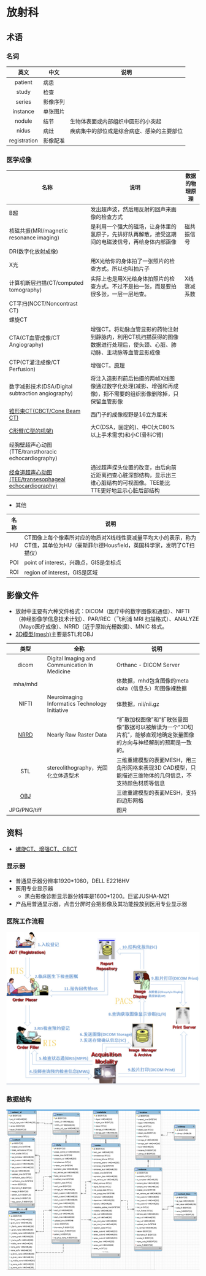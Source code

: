 # 放射科

## 术语
### 名词
| 英文 | 中文 | 说明 |
| :-: | - | - |
| patient | 病患 |  |
| study | 检查 |  |
| series | 影像序列 |  |
| instance | 单张图片 |  |
| nodule | 结节 | 生物体表面或内部组织中圆形的小突起 |
| nidus | 病灶 | 疾病集中的部位或是综合病症、感染的主要部位 |
| registration | 影像配准 |  |

### 医学成像
| 名称 | 说明 | 数据的物理原理 |
| - | - | - |
| B超 | 发出超声波，然后用反射的回声来画像的检查方式 |
| 核磁共振(MRI/magnetic resonance imaging) | 是利用一个强大的磁场，让身体里的氢原子，先排好队再解散，接受这期间的电磁波信号，再给身体内部画像 | 磁共振信号 |
| DR(数字化放射成像) |  |  |
| X光 | 用X光给你的身体拍了一张照片的检查方式。所以也叫拍片子 |  |
| 计算机断层扫描(CT/computed tomography) | 实际上也是用X光给身体拍照片的检查方式。不过不是拍一张，而是要拍很多张，一层一层地查。 | X线衰减系数 |
| CT平扫(NCCT/Noncontrast CT) |  |  |
| 螺旋CT |  |  |
| CTA(CT血管成像/CT Angiography) | 增强CT。将动脉血管显影的药物注射到静脉内，利用CT机扫描获得的图像数据进行处理后，使头颈、心脏、肺动脉、主动脉等血管显影成像 |  |
| CTP(CT灌注成像/CT Perfusion) | 增强CT。[原理](https://blog.csdn.net/chenran187906/article/details/110387736) |  |
| 数字减影技术(DSA/Digital subtraction angiography) | 将注入造影剂前后拍摄的两帧X线图像通过数字化处理(减影、增强和再成像)，把不需要的组织影像删除掉，只保留血管影像 |  |
| [锥形束CT(CBCT/Cone Beam CT)](https://www.cn-healthcare.com/articlewm/20220531/content-1367848.html) | 西门子的成像视野是16立方厘米 |  |
| [C形臂(C型的机架)](https://zhuanlan.zhihu.com/p/265023777) | 大C(DSA，固定的)、中C(大C80%以上手术需求)和小C(骨科C臂) |  |
| 经胸壁超声心动图(TTE/transthoracic echocardiography) |  |  |
| [经食道超声心动图(TEE/transesophageal echocardiography)](https://e.dxy.cn/wisdom/front/zhihuihao/6961) | 通过超声探头位置的改变，由后向前近距离扫查心脏深部结构，显示出三维心脏结构的可视图像。TEE能比TTE更好地显示心脏后部结构 |  |

* 其他

| 名称 | 说明 |
| :-: | - |
| HU | CT图像上每个像素所对应的物质对X线线性衰减量平均大小的表示，称为CT值，其单位为HU（豪斯菲尔德Housfield，英国科学家，发明了CT扫描仪） |
| POI | point of interest，兴趣点，GIS是坐标点 |
| ROI | region of interest，GIS是区域 |

## 影像文件
* 放射中主要有六种文件格式：DICOM（医疗中的数字图像和通信）、NIFTI（神经影像学信息技术计划）、PAR/REC（飞利浦 MRI 扫描格式）、ANALYZE（Mayo医疗成像）、NRRD（近乎原始光栅数据）、MNIC 格式。
* [3D模型(mesh)](https://blog.csdn.net/cloudqiu/article/details/98595029)主要是STL和OBJ

| 类型 | 全称 | 说明 |
| :-: | - | - |
| dicom | Digital Imaging and Communication In Medicine | Orthanc - DICOM Server |
| mha/mhd |  | 体数据，mhd包含图像的meta data（信息头）和图像裸数据 |
| NIFTI | Neuroimaging Informatics Technology Initiative | 体数据，nii/nii.gz |
| [NRRD](http://teem.sourceforge.net/nrrd/format.html) | Nearly Raw Raster Data | “扩散加权图像”和“扩散张量图像”数据可以被解读为一个“3D切片机”，能够直观地确定张量图像的方向与神经解剖的预期是一致的。 |
| STL | stereolithography，光固化立体造型术 | 三维重建模型的表面MESH，用三角形网格来表现3D CAD模型，只能描述三维物体的几何信息，不支持颜色材质等信息 |
| [OBJ](https://blog.csdn.net/cloudqiu/article/details/98595029) |  | 三维重建模型的表面MESH，支持四边形网格 |
| JPG/PNG/tiff |  | 图片 |

## 资料
* [螺旋CT、增强CT、CBCT](https://www.sohu.com/a/233743240_100130383)

### 显示器
* 普通显示器分辨率1920*1080，DELL E2216HV
* 医用专业显示器
  * 黑白影像诊断显示器分辨率是1600*1200。巨鲨JUSHA-M21
* 产品用普通显示器，点击分屏时会把影像及其功能投放到医用专业显示器

### 医院工作流程
![](../s/radiology/workflow.jpg)

### 数据结构
![](../s/radiology/data_struct.png)
